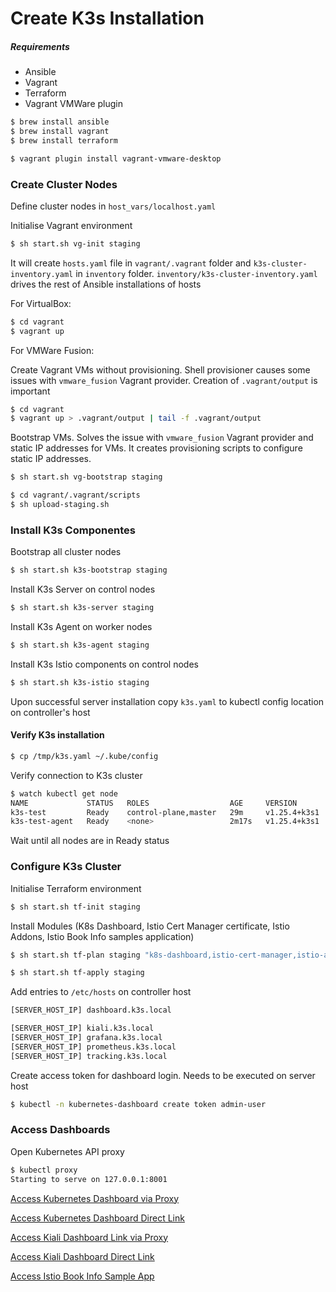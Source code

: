 # Create K3s Installation

##### Requirements

- Ansible 
- Vagrant
- Terraform
- Vagrant VMWare plugin

```bash
$ brew install ansible
$ brew install vagrant
$ brew install terraform

$ vagrant plugin install vagrant-vmware-desktop
```

### Create Cluster Nodes

Define cluster nodes in `host_vars/localhost.yaml`

Initialise Vagrant environment

```bash
$ sh start.sh vg-init staging
```
It will create `hosts.yaml` file in `vagrant/.vagrant` folder and `k3s-cluster-inventory.yaml` in `inventory` folder. `inventory/k3s-cluster-inventory.yaml` drives the rest of Ansible installations of hosts

For VirtualBox:
```bash
$ cd vagrant
$ vagrant up
```

For VMWare Fusion:

Create Vagrant VMs without provisioning. Shell provisioner causes some issues with `vmware_fusion` Vagrant provider. Creation of `.vagrant/output` is important

```bash
$ cd vagrant
$ vagrant up > .vagrant/output | tail -f .vagrant/output
```

Bootstrap VMs. Solves the issue with `vmware_fusion` Vagrant provider and static IP addresses for VMs. It creates provisioning scripts to configure static IP addresses.

```bash
$ sh start.sh vg-bootstrap staging

$ cd vagrant/.vagrant/scripts
$ sh upload-staging.sh
```

### Install K3s Componentes

Bootstrap all cluster nodes

```bash
$ sh start.sh k3s-bootstrap staging
```

Install K3s Server on control nodes

```bash
$ sh start.sh k3s-server staging
```

Install K3s Agent on worker nodes

```bash
$ sh start.sh k3s-agent staging
```

Install K3s Istio components on control nodes

```bash
$ sh start.sh k3s-istio staging
```

Upon successful server installation copy `k3s.yaml` to kubectl config location on controller's host

#### Verify K3s installation

```bash
$ cp /tmp/k3s.yaml ~/.kube/config
```

Verify connection to K3s cluster

```bash
$ watch kubectl get node
NAME             STATUS   ROLES                  AGE     VERSION
k3s-test         Ready    control-plane,master   29m     v1.25.4+k3s1
k3s-test-agent   Ready    <none>                 2m17s   v1.25.4+k3s1
```
Wait until all nodes are in Ready status

### Configure K3s Cluster

Initialise Terraform environment

```bash
$ sh start.sh tf-init staging
```

Install Modules (K8s Dashboard, Istio Cert Manager certificate, Istio Addons, Istio Book Info samples application)

```bash
$ sh start.sh tf-plan staging "k8s-dashboard,istio-cert-manager,istio-addons,istio-bookinfo"

$ sh start.sh tf-apply staging
```
Add entries to `/etc/hosts` on controller host
```bash
[SERVER_HOST_IP] dashboard.k3s.local

[SERVER_HOST_IP] kiali.k3s.local
[SERVER_HOST_IP] grafana.k3s.local
[SERVER_HOST_IP] prometheus.k3s.local
[SERVER_HOST_IP] tracking.k3s.local
```

Create access token for dashboard login. Needs to be executed on server host

```bash
$ kubectl -n kubernetes-dashboard create token admin-user
```

### Access Dashboards

Open Kubernetes API proxy

```bash
$ kubectl proxy
Starting to serve on 127.0.0.1:8001
```
[Access Kubernetes Dashboard via Proxy](http://localhost:8001/api/v1/namespaces/kubernetes-dashboard/services/https:kubernetes-dashboard:/proxy/#!/login)

[Access Kubernetes Dashboard Direct Link](https://dashboard.k3s.local)

[Access Kiali Dashboard Link via Proxy](http://localhost:8001/api/v1/namespaces/istio-system/services/kiali:20001/proxy/kiali)

[Access Kiali Dashboard Direct Link](https://kiali.k3s.local)

[Access Istio Book Info Sample App](http://k3s.local/productpage)